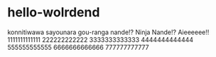 # hello-wolrdend
konnitiwawa
sayounara
gou-ranga
nande!?
Ninja Nande!?
Aieeeeee!!
1111111111111
222222222222
3333333333333
4444444444444
555555555555
6666666666666
777777777777